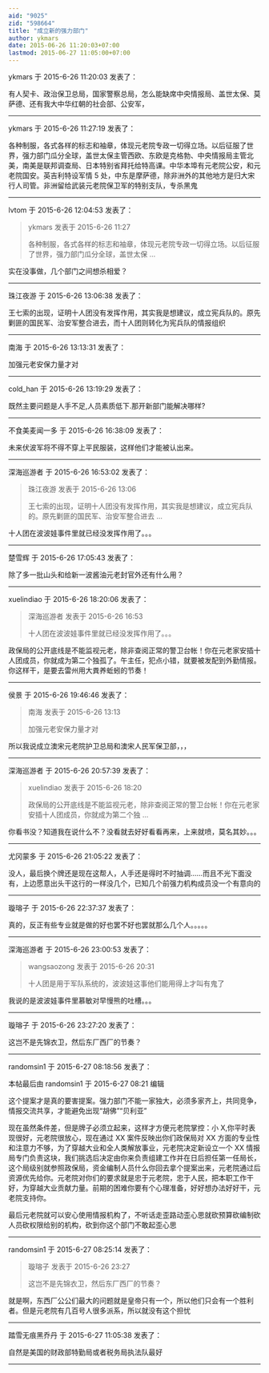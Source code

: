 ```yaml
---
aid: "9025"
zid: "598664"
title: "成立新的强力部门"
author: ykmars
date: 2015-06-26 11:20:03+07:00
lastmod: 2015-06-27 11:05:00+07:00
---
```


ykmars 于 2015-6-26 11:20:03 发表了：

有人契卡、政治保卫总局，国家警察总局，怎么能缺席中央情报局、盖世太保、莫萨德、还有我大中华红朝的社会部、公安军，

---

ykmars 于 2015-6-26 11:27:19 发表了：

各种制服，各式各样的标志和袖章，体现元老院专政一切得立场。以后征服了世界，强力部门瓜分全球，盖世太保主管西欧、东欧是克格勃、中央情报局主管北美，南美是联邦调查局、日本特别省拜托给特高课。中华本埠有元老院公安，和元老院国安。英吉利特设军情 5 处，中东是摩萨德，除非洲外的其他地方是归大宋行人司管。非洲留给武装元老院保卫军的特别支队，专杀黑鬼

---

lvtom 于 2015-6-26 12:04:53 发表了：

> ykmars 发表于 2015-6-26 11:27
>
> 各种制服，各式各样的标志和袖章，体现元老院专政一切得立场。以后征服了世界，强力部门瓜分全球，盖世太保 ...

实在没事做，几个部门之间想杀相爱？

---

珠江夜游 于 2015-6-26 13:06:38 发表了：

王七索的出现，证明十人团没有发挥作用，其实我是想建议，成立宪兵队的。原先剿匪的国民军、治安军整合进去，而十人团则转化为宪兵队的情报组织

---

南海 于 2015-6-26 13:13:31 发表了：

加强元老安保力量才对

---

cold_han 于 2015-6-26 13:19:29 发表了：

既然主要问题是人手不足,人员素质低下.那开新部门能解决哪样?

---

不食美麦闻一多 于 2015-6-26 16:38:09 发表了：

未来伏波军将不得不穿上平民服装，这样他们才能被认出来。

---

深海巡游者 于 2015-6-26 16:53:02 发表了：

> 珠江夜游 发表于 2015-6-26 13:06
>
> 王七索的出现，证明十人团没有发挥作用，其实我是想建议，成立宪兵队的。原先剿匪的国民军、治安军整合进去 ...

十人团在波波娃事件里就已经没发挥作用了。。。

---

楚雪辉 于 2015-6-26 17:05:43 发表了：

除了多一批山头和给新一波酱油元老封官外还有什么用？

---

xuelindiao 于 2015-6-26 18:20:06 发表了：

> 深海巡游者 发表于 2015-6-26 16:53
>
> 十人团在波波娃事件里就已经没发挥作用了。。。

政保局的公开底线是不能监视元老，除非查阅正常的警卫台帐！你在元老家安插十人团成员，你就成为第二个独孤了。午主任，犯点小错，就要被发配到外勤情报。你这样干，是要去雷州用大粪养蚯蚓的节奏！

---

侯景 于 2015-6-26 19:46:46 发表了：

> 南海 发表于 2015-6-26 13:13
>
> 加强元老安保力量才对

所以我说成立澳宋元老院护卫总局和澳宋人民军保卫部，，，

---

深海巡游者 于 2015-6-26 20:57:39 发表了：

> xuelindiao 发表于 2015-6-26 18:20
>
> 政保局的公开底线是不能监视元老，除非查阅正常的警卫台帐！你在元老家安插十人团成员，你就成为第二个独 ...

你看书没？知道我在说什么不？没看就去好好看看再来，上来就喷，莫名其妙。。。

---

尤冈蒙多 于 2015-6-26 21:05:22 发表了：

没人，最后换个牌还是现在这帮人，人手还是得时不时抽调……而且不光下面没有，上边愿意出头干这行的一样没几个，已知几个前强力机构成员没一个有意向的

---

璇瑢子 于 2015-6-26 22:37:37 发表了：

真的，反正有些专业就是做的好也罢不好也罢就那么几个人。。。。。

---

深海巡游者 于 2015-6-26 23:00:53 发表了：

> wangsaozong 发表于 2015-6-26 20:31
>
> 十人团是用于军队系统的，波波娃这事他们能用得上才叫有鬼了

我说的是波波娃事件里慕敏对早慢熊的吐槽。。。

---

璇瑢子 于 2015-6-26 23:27:20 发表了：

这岂不是先锦衣卫，然后东厂西厂的节奏？

---

randomsin1 于 2015-6-27 08:18:56 发表了：

本帖最后由 randomsin1 于 2015-6-27 08:21 编辑

这个提案才是真的要害提案。强力部门不能一家独大，必须多家齐上，共同竞争，情报交流共享，才能避免出现“胡佛”“贝利亚”

现在虽然条件差，但是牌子必须立起来，这样才方便元老院掌控：小 X,你平时表现很好，元老院很放心，现在通过 XX 案件反映出你们政保局对 XX 方面的专业性和注意力不够，为了穿越大业和全人类解放事业，元老院决定新设立一个 XX 情报局专门负责这块，我们挑选后决定由你来负责组建工作并在日后担任第一任局长，这个局级别就参照政保局，资金编制人员什么你回去拿个提案出来，元老院通过后资源优先给你。元老院对你们的要求就是忠于元老院，忠于人民，把本职工作干好，为穿越大业贡献力量。前期的困难你要有个心理准备，好好想办法好好干，元老院支持你。

最后元老院就可以安心使用情报机构了，不听话走歪路动歪心思就砍预算砍编制砍人员砍权限给别的机构，砍到你这个部门不敢起歪心思

---

randomsin1 于 2015-6-27 08:25:14 发表了：

> 璇瑢子 发表于 2015-6-26 23:27
>
> 这岂不是先锦衣卫，然后东厂西厂的节奏？

就是啊，东西厂公公们最大的问题就是皇帝只有一个，所以他们只会有一个胜利者。但是元老院有几百号人很多派系，所以就没有这个担忧

---

踏雪无痕黑乔丹 于 2015-6-27 11:05:38 发表了：

自然是美国的财政部特勤局或者税务局执法队最好

---
